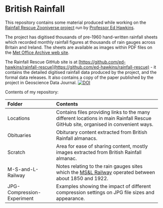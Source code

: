 # British Rainfall

This repository contains some material produced while working on the [Rainfall Rescue Zooniverse project](https://www.zooniverse.org/projects/edh/rainfall-rescue) run by [Professor Ed Hawkins](http://www.met.reading.ac.uk/~ed/home/index.php). 

The project has digitised thousands of pre-1960 hand-written rainfall sheets which recorded monthly rainfall figures at thousands of rain gauges across Britain and Ireland. The sheets are available as images within PDF files on the [Met Office Archive web site](https://digital.nmla.metoffice.gov.uk/).

The Rainfall Rescue GitHub site is at [https://github.com/ed-hawkins/rainfall-rescue](https://github.com/ed-hawkins/rainfall-rescue) - it contains the detailed digitised rainfall data produced by the project, 
and the formal data releases. It also contains a copy of the paper published by the project in Geoscience Data Journal. [![DOI](https://zenodo.org/badge/261481817.svg)](https://zenodo.org/badge/latestdoi/261481817)

Contents of my repository:

|Folder|Contents|
|:--|:--|
|Locations|Contains files providing links to the many different locations in main Rainfall Rescue GitHub site, organised in convenient ways.|
|Obituaries|Obiturary content extracted from British Rainfall almanacs.|
|Scratch|Area for ease of sharing content, mostly images extracted from British Rainfall almanac.|
|M-S-and-L-Railway|Notes relating to the rain gauges sites which the [MS&L Railway](https://en.wikipedia.org/wiki/Manchester,_Sheffield_and_Lincolnshire_Railway) operated between about 1850 and 1922.
|JPG-Compression-Experiment|Examples showing the impact of different compression settings on JPG file sizes and appearance.|














